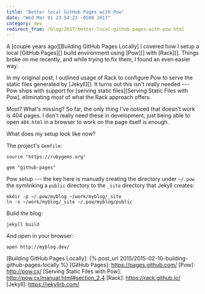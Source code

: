 ```yaml
---
title: "Better local GitHub Pages with Pow"
date: "Wed Mar 01 23:54:23 -0500 2017"
category: dev
redirect_from: /blog/2017/better-local-github-pages-with-pow.html
---
```


A [couple years ago][Building GitHub Pages Locally] I covered how I setup a
local [GitHub Pages][] build environment using [Pow][] with [Rack][]. Things
broke on me recently, and while trying to fix them, I found an even easier
way.

In my original post, I outlined usage of Rack to configure Pow to serve the
static files generated by [Jekyll][]. It turns out this isn't really needed
--- Pow ships with support for [serving static files][Serving Static Files with Pow],
eliminating _most_ of what the Rack approach offers.

_Most?_ What's missing? So far, the only thing I've noticed that doesn't work
is 404 pages. I don't really need these in development, just being able to
open `404.html` in a browser to work on the page itself is enough.

What does my setup look like now?

The project's `Gemfile`:

```
source "https://rubygems.org"

gem "github-pages"
```

Pow setup --- the key here is manually creating the directory under `~/.pow`
the symlinking a `public` directory to the `_site` directory that Jekyll
creates:

```
mkdir -p ~/.pow/myblog ~/work/myblog/_site
ln -s ~/work/myblog/_site ~/.pow/myblog/public
```

Build the blog:

```
jekyll build
```

And open in your browser:

```
open http://myblog.dev/
```

[Building GitHub Pages Locally]: {% post_url 2015/2015-02-10-building-github-pages-locally %}
[GitHub Pages]: https://pages.github.com/
[Pow]: http://pow.cx/
[Serving Static Files with Pow]: http://pow.cx/manual.html#section_2.4
[Rack]: https://rack.github.io/
[Jekyll]: https://jekyllrb.com/
